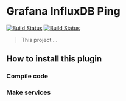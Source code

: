 # Grafana InfluxDB Ping
[![Build Status](https://img.shields.io/badge/GoLang-1.6.2-green.svg)](https://golang.org/dl/)
[![Build Status](https://img.shields.io/badge/InfluxDB-1.5.2-blue.svg)](https://portal.influxdata.com/downloads#influxdb)
> This project ...
## How to install this plugin
### Compile code
### Make services